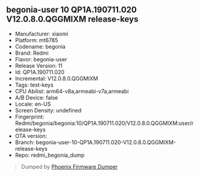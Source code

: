 ## begonia-user 10 QP1A.190711.020 V12.0.8.0.QGGMIXM release-keys
- Manufacturer: xiaomi
- Platform: mt6785
- Codename: begonia
- Brand: Redmi
- Flavor: begonia-user
- Release Version: 11
- Id: QP1A.190711.020
- Incremental: V12.0.8.0.QGGMIXM
- Tags: test-keys
- CPU Abilist: arm64-v8a,armeabi-v7a,armeabi
- A/B Device: false
- Locale: en-US
- Screen Density: undefined
- Fingerprint: Redmi/begonia/begonia:10/QP1A.190711.020/V12.0.8.0.QGGMIXM:user/release-keys
- OTA version: 
- Branch: begonia-user-10-QP1A.190711.020-V12.0.8.0.QGGMIXM-release-keys
- Repo: redmi_begonia_dump


>Dumped by [Phoenix Firmware Dumper](https://github.com/DroidDumps/phoenix_firmware_dumper)
